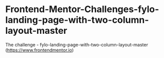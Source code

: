 # Frontend-Mentor-Challenges-fylo-landing-page-with-two-column-layout-master
  The challenge - fylo-landing-page-with-two-column-layout-master (https://www.frontendmentor.io)
